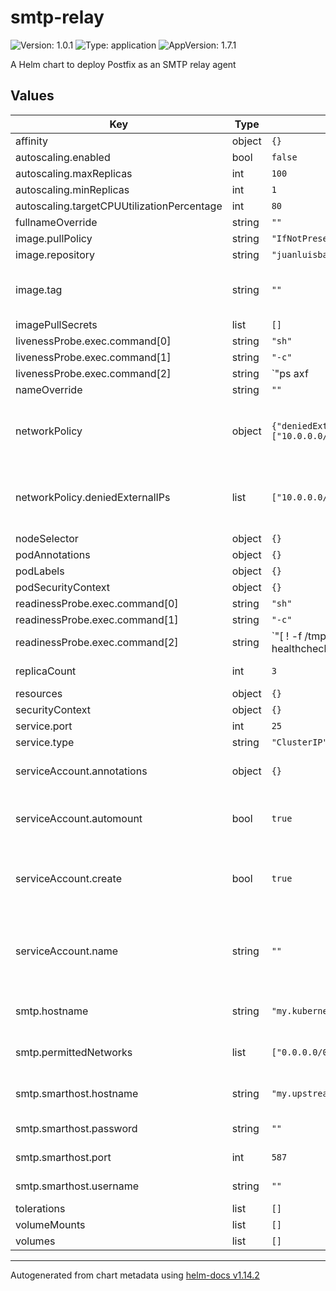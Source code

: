 # smtp-relay

![Version: 1.0.1](https://img.shields.io/badge/Version-1.0.1-informational?style=flat-square) ![Type: application](https://img.shields.io/badge/Type-application-informational?style=flat-square) ![AppVersion: 1.7.1](https://img.shields.io/badge/AppVersion-1.7.1-informational?style=flat-square)

A Helm chart to deploy Postfix as an SMTP relay agent

## Values

| Key | Type | Default | Description |
|-----|------|---------|-------------|
| affinity | object | `{}` |  |
| autoscaling.enabled | bool | `false` |  |
| autoscaling.maxReplicas | int | `100` |  |
| autoscaling.minReplicas | int | `1` |  |
| autoscaling.targetCPUUtilizationPercentage | int | `80` |  |
| fullnameOverride | string | `""` |  |
| image.pullPolicy | string | `"IfNotPresent"` |  |
| image.repository | string | `"juanluisbaptiste/postfix"` |  |
| image.tag | string | `""` | Overrides the image tag whose default is the chart appVersion. |
| imagePullSecrets | list | `[]` |  |
| livenessProbe.exec.command[0] | string | `"sh"` |  |
| livenessProbe.exec.command[1] | string | `"-c"` |  |
| livenessProbe.exec.command[2] | string | `"ps axf | fgrep -v grep | egrep -q /usr/libexec/postfix/master"` |  |
| nameOverride | string | `""` |  |
| networkPolicy | object | `{"deniedExternalIPs":["10.0.0.0/8","172.16.0.0/12","192.168.0.0/16"],"enabled":false}` | Whether or not to apply NetworkPolicy as part of the deployment |
| networkPolicy.deniedExternalIPs | list | `["10.0.0.0/8","172.16.0.0/12","192.168.0.0/16"]` | External addresses to which the pod will not have access |
| nodeSelector | object | `{}` |  |
| podAnnotations | object | `{}` |  |
| podLabels | object | `{}` |  |
| podSecurityContext | object | `{}` |  |
| readinessProbe.exec.command[0] | string | `"sh"` |  |
| readinessProbe.exec.command[1] | string | `"-c"` |  |
| readinessProbe.exec.command[2] | string | `"[ ! -f /tmp/container_is_terminating ] && printf \"EHLO healthcheck\\n\" | nc 127.0.0.1 25 | grep -qE \"^220.*ESMTP Postfix\""` |  |
| replicaCount | int | `3` | How many SMTP servers to create |
| resources | object | `{}` |  |
| securityContext | object | `{}` |  |
| service.port | int | `25` |  |
| service.type | string | `"ClusterIP"` |  |
| serviceAccount.annotations | object | `{}` | Annotations to add to the service account |
| serviceAccount.automount | bool | `true` | Automatically mount a ServiceAccount's API credentials? |
| serviceAccount.create | bool | `true` | Specifies whether a service account should be created |
| serviceAccount.name | string | `""` | If not set and create is true, a name is generated using the fullname template |
| smtp.hostname | string | `"my.kubernetes.smtp"` | This SMTP server's hostname |
| smtp.permittedNetworks | list | `["0.0.0.0/0"]` | Networks permitted to use this as a relay |
| smtp.smarthost.hostname | string | `"my.upstream.smtp"` | Upstream SMTP SmartHost hostname |
| smtp.smarthost.password | string | `""` | Password for the smarthost |
| smtp.smarthost.port | int | `587` | Port for the smarthost |
| smtp.smarthost.username | string | `""` | Username for the smarthost |
| tolerations | list | `[]` |  |
| volumeMounts | list | `[]` |  |
| volumes | list | `[]` |  |

----------------------------------------------
Autogenerated from chart metadata using [helm-docs v1.14.2](https://github.com/norwoodj/helm-docs/releases/v1.14.2)
